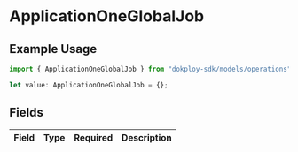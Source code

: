 # ApplicationOneGlobalJob

## Example Usage

```typescript
import { ApplicationOneGlobalJob } from "dokploy-sdk/models/operations";

let value: ApplicationOneGlobalJob = {};
```

## Fields

| Field       | Type        | Required    | Description |
| ----------- | ----------- | ----------- | ----------- |